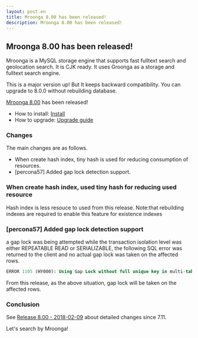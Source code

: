 ```yaml
---
layout: post.en
title: Mroonga 8.00 has been released!
description: Mroonga 8.00 has been released!
---
```


## Mroonga 8.00 has been released!

Mroonga is a MySQL storage engine that supports fast fulltext search
and geolocation search. It is CJK ready. It uses Groonga as a storage
and fulltext search engine.

This is a major version up! But It keeps backward compatibility.
You can upgrade to 8.0.0 without rebuilding database.

[Mroonga 8.00](/docs/news.html#release-8-00) has been released!

* How to install: [Install](/docs/install.html)
* How to upgrade: [Upgrade guide](/docs/upgrade.html)

### Changes

The main changes are as follows.

* When create hash index, tiny hash is used for reducing consumption of resources.
* [percona57] Added gap lock detection support.

### When create hash index, used tiny hash for reducing used resource

Hash index is less resouce to used from this release.
Note:that rebuilding indexes are required to enable this feature for existence indexes

### [percona57] Added gap lock detection support

a gap lock was being attempted while the transaction isolation level was either REPEATABLE READ or SERIALIZABLE, the following SQL error was returned to the client and no actual gap lock was taken on the affected rows.

```sql
ERROR 1105 (HY000): Using Gap Lock without full unique key in multi-table or multi-statement transactions is not allowed. You need to either rewrite queries to use all unique key columns in WHERE equal conditions, or rewrite to single-table, single-statement transaction.  Query: ALTER TABLE t ENGINE=InnoDB
```

From this release, as the above situation, gap lock will be taken on the affected rows.

### Conclusion

See [Release 8.00 - 2018-02-09](/docs/news.html#release-8-00) about detailed changes since 7.11.

Let's search by Mroonga!
